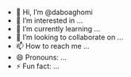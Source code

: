 - 👋 Hi, I’m @daboaghomi
- 👀 I’m interested in ...
- 🌱 I’m currently learning ...
- 💞️ I’m looking to collaborate on ...
- 📫 How to reach me ...
- 😄 Pronouns: ...
- ⚡ Fun fact: ...

<!---
daboaghomi/daboaghomi is a ✨ special ✨ repository because its `README.md` (this file) appears on your GitHub profile.
You can click the Preview link to take a look at your changes.
--->

